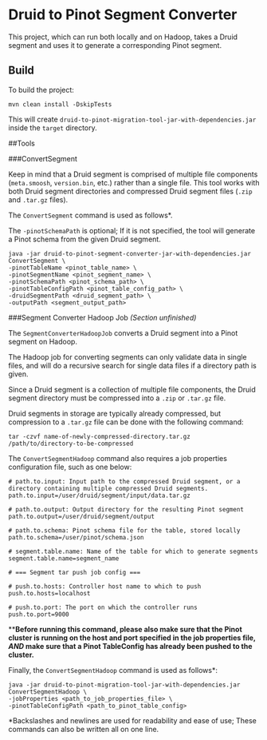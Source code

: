<!--

    Licensed to the Apache Software Foundation (ASF) under one
    or more contributor license agreements.  See the NOTICE file
    distributed with this work for additional information
    regarding copyright ownership.  The ASF licenses this file
    to you under the Apache License, Version 2.0 (the
    "License"); you may not use this file except in compliance
    with the License.  You may obtain a copy of the License at

      http://www.apache.org/licenses/LICENSE-2.0

    Unless required by applicable law or agreed to in writing,
    software distributed under the License is distributed on an
    "AS IS" BASIS, WITHOUT WARRANTIES OR CONDITIONS OF ANY
    KIND, either express or implied.  See the License for the
    specific language governing permissions and limitations
    under the License.

-->
# Druid to Pinot Segment Converter

This project, which can run both locally and on Hadoop, takes a Druid segment and uses it to generate a corresponding 
Pinot segment.

## Build
To build the project:

```
mvn clean install -DskipTests
```

This will create `druid-to-pinot-migration-tool-jar-with-dependencies.jar` inside the `target` directory.

##Tools

###ConvertSegment

Keep in mind that a Druid segment is comprised of multiple file components (`meta.smoosh`, `version.bin`, etc.) rather 
than a single file. This tool works with both Druid segment directories and compressed Druid segment files (`.zip` and 
`.tar.gz` files).

The `ConvertSegment` command is used as follows*.

The `-pinotSchemaPath` is optional; If it is not specified, the tool will generate a Pinot schema from the given Druid
segment.

```
java -jar druid-to-pinot-segment-converter-jar-with-dependencies.jar ConvertSegment \
-pinotTableName <pinot_table_name> \
-pinotSegmentName <pinot_segment_name> \
-pinotSchemaPath <pinot_schema_path> \
-pinotTableConfigPath <pinot_table_config_path> \
-druidSegmentPath <druid_segment_path> \
-outputPath <segment_output_path>
```

###Segment Converter Hadoop Job _(Section unfinished)_

The `SegmentConverterHadoopJob` converts a Druid segment into a Pinot segment on Hadoop.

The Hadoop job for converting segments can only validate data in single files, and will do a recursive search for single
data files if a directory path is given. 

Since a Druid segment is a collection of multiple file components, the Druid segment directory must be compressed into a
 `.zip` or `.tar.gz` file. 


Druid segments in storage are typically already compressed, but compression to a `.tar.gz` file can be done with the 
following command:

```
tar -czvf name-of-newly-compressed-directory.tar.gz /path/to/directory-to-be-compressed
```

The `ConvertSegmentHadoop` command also requires a job properties configuration file, such as one below:

```
# path.to.input: Input path to the compressed Druid segment, or a directory containing multiple compressed Druid segments.
path.to.input=/user/druid/segment/input/data.tar.gz

# path.to.output: Output directory for the resulting Pinot segment
path.to.output=/user/druid/segment/output

# path.to.schema: Pinot schema file for the table, stored locally
path.to.schema=/user/pinot/schema.json

# segment.table.name: Name of the table for which to generate segments
segment.table.name=segment_name

# === Segment tar push job config ===

# push.to.hosts: Controller host name to which to push
push.to.hosts=localhost

# push.to.port: The port on which the controller runs
push.to.port=9000

```

****Before running this command, please also make sure that the Pinot cluster is running on the host and port specified in 
the job properties file, _AND_ make sure that a Pinot TableConfig has already been pushed to the cluster.**

Finally, the  `ConvertSegmentHadoop` command is used as follows*:


```
java -jar druid-to-pinot-migration-tool-jar-with-dependencies.jar ConvertSegmentHadoop \
-jobProperties <path_to_job_properties_file> \
-pinotTableConfigPath <path_to_pinot_table_config>
```


*Backslashes and newlines are used for readability and ease of use; These commands can also be written all on one line.